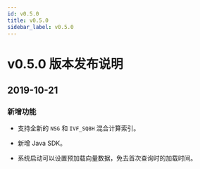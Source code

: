```yaml
---
id: v0.5.0
title: v0.5.0
sidebar_label: v0.5.0
---
```


# v0.5.0 版本发布说明

## 2019-10-21

### 新增功能

- 支持全新的 `NSG` 和 `IVF_SQ8H` 混合计算索引。

- 新增 Java SDK。

- 系统启动可以设置预加载向量数据，免去首次查询时的加载时间。

